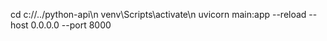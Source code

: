 cd c://../python-api\n
venv\Scripts\activate\n
uvicorn main:app --reload --host 0.0.0.0 --port 8000
